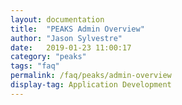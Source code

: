 ```yaml
---
layout: documentation
title:  "PEAKS Admin Overview"
author: "Jason Sylvestre"
date:   2019-01-23 11:00:17
category: "peaks"
tags: "faq"
permalink: /faq/peaks/admin-overview
display-tag: Application Development
---
```


